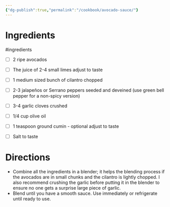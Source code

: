 ```yaml
---
{"dg-publish":true,"permalink":"/cookbook/avocado-sauce/"}
---
```




# Ingredients
#ingredients 
* [ ]   2 ripe avocados
* [ ]   The juice of 2-4 small limes adjust to taste
* [ ]   1 medium sized bunch of cilantro chopped
* [ ]   2-3 jalapeños or Serrano peppers seeded and deveined (use green bell pepper for a non-spicy version)
* [ ]   3-4 garlic cloves crushed
* [ ]   1/4 cup olive oil
* [ ]   1 teaspoon ground cumin - optional adjust to taste
* [ ]   Salt to taste


# Directions

*   Combine all the ingredients in a blender; it helps the blending process if the avocados are in small chunks and the cilantro is lightly chopped. I also recommend crushing the garlic before putting it in the blender to ensure no one gets a surprise large piece of garlic.
*   Blend until you have a smooth sauce. Use immediately or refrigerate until ready to use.




